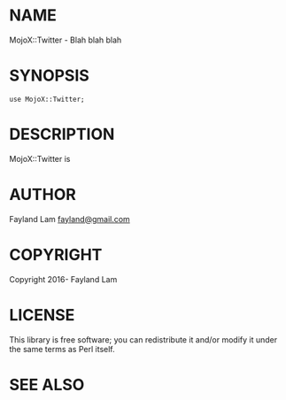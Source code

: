 # NAME

MojoX::Twitter - Blah blah blah

# SYNOPSIS

    use MojoX::Twitter;

# DESCRIPTION

MojoX::Twitter is

# AUTHOR

Fayland Lam <fayland@gmail.com>

# COPYRIGHT

Copyright 2016- Fayland Lam

# LICENSE

This library is free software; you can redistribute it and/or modify
it under the same terms as Perl itself.

# SEE ALSO
